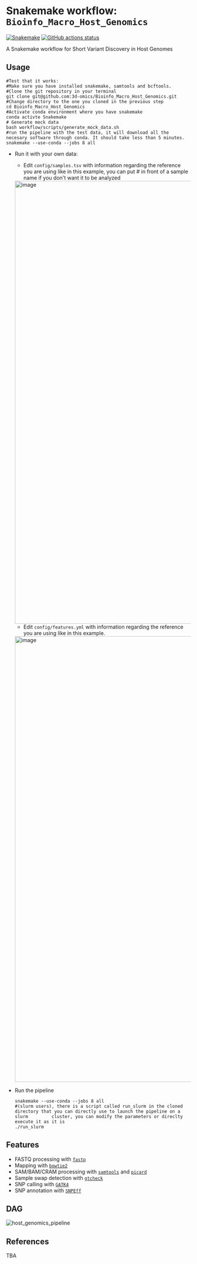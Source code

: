 # Snakemake workflow: `Bioinfo_Macro_Host_Genomics`

[![Snakemake](https://img.shields.io/badge/snakemake-≥6.3.0-brightgreen.svg)](https://snakemake.github.io)
[![GitHub actions status](https://github.com/3d-omics/Bioinfo_Macro_Host_Genomics/workflows/Tests/badge.svg?branch=main)](https://github.com/3d-omics/Bioinfo_Macro_Host_Genomics/actions?query=branch%3Amain+workflow%3ATests)


A Snakemake workflow for  Short Variant Discovery in Host Genomes

## Usage

  ```
  #Test that it works:
  #Make sure you have installed snakemake, samtools and bcftools.
  #Clone the git repository in your terminal
  git clone git@github.com:3d-omics/Bioinfo_Macro_Host_Genomics.git
  #Change directory to the one you cloned in the previous step
  cd Bioinfo_Macro_Host_Genomics
  #Activate conda environment where you have snakemake
  conda activte Snakemake
  # Generate mock data
  bash workflow/scripts/generate_mock_data.sh
  #run the pipeline with the test data, it will download all the necesary software through conda. It should take less than 5 minutes.
  snakemake --use-conda --jobs 8 all
  ```


- Run it with your own data:
  - Edit `config/samples.tsv` with information regarding the reference you are using like in this example, you can put # in front of      a sample name if you don't want it to be analyzed

  <img width="1203" alt="image" src="https://github.com/3d-omics/Bioinfo_Macro_Host_Genomics/assets/103645443/3a0953d9-97d9-40c8-a984-d7e37ee8d143">

  -  Edit `config/features.yml` with information regarding the reference you are
    using like in this example.

  <img width="1211" alt="image" src="https://github.com/3d-omics/Bioinfo_Macro_Host_Genomics/assets/103645443/bda09503-1559-4447-a189-5b95350fb81e">

- Run the pipeline
     ```
     snakemake --use-conda --jobs 8 all
     #(slurm users), there is a script called run_slurm in the cloned directory that you can directly use to launch the pipeline on a slurm         cluster, you can modify the parameters or direclty execute it as it is
     ./run_slurm
     ```
## Features

- FASTQ processing with [`fastp`](https://github.com/OpenGene/fastp)
- Mapping with [`bowtie2`](https://github.com/BenLangmead/bowtie2)
- SAM/BAM/CRAM processing with [`samtools`](https://github.com/samtools/samtools) and [`picard`](https://github.com/broadinstitute/picard)
- Sample swap detection with [`gtcheck`](https://github.com/samtools/bcftools)
- SNP calling with [`GATK4`](https://github.com/broadinstitute/gatk)
- SNP annotation with [`SNPEff`](https://github.com/pcingola/SnpEff)

## DAG

![host_genomics_pipeline](./rulegraph.svg?raw=true)

## References

TBA
